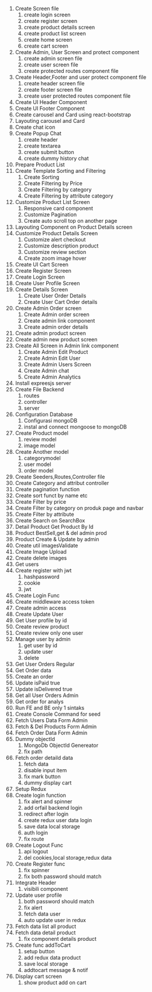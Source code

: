 1. Create Screen file
   1. create login screen
   2. create register screen
   3. create product details screen
   4. create product list screen
   5. create home screen
   6. create cart screen
2. Create Admin, User Screen and protect component
   1. create admin screen file
   2. create user screen file
   3. create protected routes component file
3. Create Header,Footer and user protect component file
   1. create header screen file
   2. create footer screen file
   3. create user protected routes component file
4. Create UI Header Component
5. Create UI Footer Component
6. Create carousel and Card using react-bootstrap
7. Layouting carousel and Card
8. Create chat icon
9. Create Popup Chat
   1. create header
   2. create textarea
   3. create submit button
   4. create dummy history chat
10. Prepare Product List
11. Create Template Sorting and Filtering
    1. Create Sorting
    2. Create Filtering by Price
    3. Create Filtering by category
    4. Create Filtering by attribute category
12. Customize Product List Screen
    1. Responsive card component
    2. Customize Pagination
    3. Create auto scroll top on another page
13. Layouting Component on Product Details screen
14. Customize Product Details Screen
    1. Customize alert checkout
    2. Customize description product
    3. Customize review section
    4. Create zoom image hover
15. Create UI Cart Screen
16. Create Register Screen
17. Create Login Screen
18. Create User Profile Screen
19. Create Details Screen
    1. Create User Order Details
    2. Create User Cart Order details
20. Create Admin Order screen
    1. Create Admin order screen
    2. Create admin link component
    3. Create admin order details
21. Create admin product screen
22. Create admin new product screen
23. Create All Screen in Admin link component
    1. Create Admin Edit Product
    2. Create Admin Edit User
    3. Create Admin Users Screen
    4. Create Admin chat
    5. Create Admin Analytics
24. Install expreesjs server
25. Create File Backend
    1. routes
    2. controller
    3. server
26. Configuration Database
    1. Configurasi mongoDB
    2. instal and connect mongoose to mongoDB
27. Create Product model
    1. review model
    2. image model
28. Create Another model
    1. categorymodel
    2. user model
    3. order model
29. Create Seeders,Routes,Controller file
30. Create Category and attribut controller
31. Create pagination function
32. Create sort funct by name etc
33. Create Filter by price
34. Create Filter by category on produk page and navbar
35. Create Filter by attribute
36. Create Search on SearchBox
37. Detail Product Get Product By Id
38. Product BestSell,get & del admin prod
39. Product Create & Update by admin
40. Create util imagesValidate
41. Create Image Upload
42. Create delete images
43. Get users
44. Create register with jwt
    1. hashpassword
    2. cookie
    3. jwt
45. Create Login Func
46. Create middleware access token
47. Create admin access
48. Create Update User
49. Get User profile by id
50. Create review product
51. Create review only one user
52. Manage user by admin
    1. get user by id
    2. update user
    3. delete
53. Get User Orders Regular
54. Get Order data
55. Create an order
56. Update isPaid true
57. Update isDelivered true
58. Get all User Orders Admin
59. Get order for analys
60. Run FE and BE only 1 sintaks
61. Create Console Command for seed
62. Fetch Users Data Form Admin
63. Fetch & Del Products Form Admin
64. Fetch Order Data Form Admin
65. Dummy objectId
    1. MongoDb ObjectId Genereator
    2. fix path
66. Fetch order detaild data
    1. fetch data
    2. disable input item
    3. fix mark button
    4. dummy display cart
67. Setup Redux
68. Create login function
    1. fix alert and spinner
    2. add orfail backend login
    3. redirect after login
    4. create redux user data login
    5. save data local storage
    6. auth login
    7. fix route
69. Create Logout Func
    1. api logout
    2. del cookies,local storage,redux data
70. Create Register func
    1. fix spinner
    2. fix both password should match
71. Integrate Header
    1. visibili component
72. Update user profile
    1. both password should match
    2. fix alert
    3. fetch data user
    4. auto update user in redux
73. Fetch data list all product
74. Fetch data detail product
    1. fix component details product
75. Create func addToCart
    1. setup button
    2. add redux data product
    3. save local storage
    4. addtocart message & notif
76. Display cart screen
    1. show product add on cart